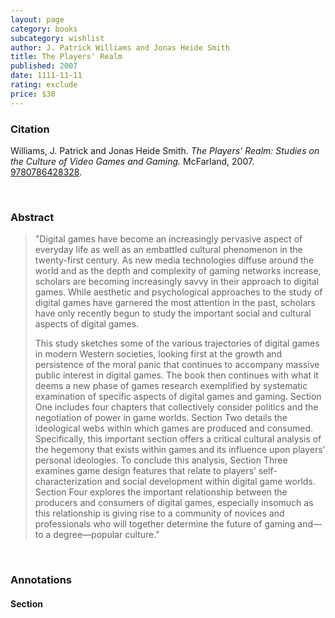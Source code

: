 ```yaml
---
layout: page
category: books
subcategory: wishlist
author: J. Patrick Williams and Jonas Heide Smith
title: The Players' Realm
published: 2007
date: 1111-11-11
rating: exclude
price: $30
---
```


### Citation

Williams, J. Patrick and Jonas Heide Smith. *The Players' Realm: Studies on the Culture of Video Games and Gaming.* McFarland, 2007. [9780786428328](https://mcfarlandbooks.com/product/the-players-realm/).

<br>

### Abstract

> "Digital games have become an increasingly pervasive aspect of everyday life as well as an embattled cultural phenomenon in the twenty-first century. As new media technologies diffuse around the world and as the depth and complexity of gaming networks increase, scholars are becoming increasingly savvy in their approach to digital games. While aesthetic and psychological approaches to the study of digital games have garnered the most attention in the past, scholars have only recently begun to study the important social and cultural aspects of digital games.
>
> This study sketches some of the various trajectories of digital games in modern Western societies, looking first at the growth and persistence of the moral panic that continues to accompany massive public interest in digital games. The book then continues with what it deems a new phase of games research exemplified by systematic examination of specific aspects of digital games and gaming. Section One includes four chapters that collectively consider politics and the negotiation of power in game worlds. Section Two details the ideological webs within which games are produced and consumed. Specifically, this important section offers a critical cultural analysis of the hegemony that exists within games and its influence upon players’ personal ideologies. To conclude this analysis, Section Three examines game design features that relate to players’ self-characterization and social development within digital game worlds. Section Four explores the important relationship between the producers and consumers of digital games, especially insomuch as this relationship is giving rise to a community of novices and professionals who will together determine the future of gaming and—to a degree—popular culture."

<br>

### Annotations

#### Section

<br>
